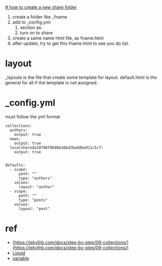---
---

[# how to create a new share folder](https://jekyllrb.com/docs/step-by-step/09-collections/)
1. create a folder like _fname
2. add to _config.yml
    1. section as:
    2. turn on to share
3. create a same name html file, as fname.html
4. after update, try to get this fname.html to see you do list.

# layout
_layouts is the file that create some template for layout. default.html is the general for all if the template is not assigned. 

# _config.yml
must follow the yml format
```
collections:
  authors:
    output: true
  news:
    output: true
  localshareda10798f8b9bb16bd2baddba911c5c7:
    output: true
    
    
defaults:
  - scope:
      path: ""
      type: "authors"
    values:
      layout: "author"
  - scope:
      path: ""
      type: "posts"
    values:
      layout: "post"
```


# ref
- [https://jekyllrb.com/docs/step-by-step/09-collections/](https://jekyllrb.com/docs/step-by-step/09-collections/)
- [Liquid](https://shopify.github.io/liquid/basics/introduction/)
- [variable](https://jekyllrb.com/docs/variables/)



